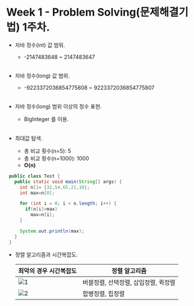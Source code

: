 Week 1 - Problem Solving(문제해결기법) 1주차.
===
* 자바 정수(int) 값 범위.
  * -2147483648 ~ 2147483647<br><br>
* 자바 정수(long) 값 범위.
  * -9223372036854775808 ~ 9223372036854775807<br><br>
* 자바 정수(long) 범위 이상의 정수 표현.
  * BigInteger 를 이용.<br><br>

* 최대값 탐색.

   * 총 비교 횟수(n=5): 5
   * 총 비교 횟수(n=1000): 1000<br>
   * **O(n)**
 ```java  
  public class Test {
    public static void main(String[] args) {
      int n[]= {32,54,65,21,10};
      int max=n[0];

      for (int i = 0; i < n.length; i++) {
        if(n[i]>max) 
          max=n[i];
      }

      System.out.println(max);
    }
  }
  ```

* 정렬 알고리즘과 시간복잡도.

  |      최악의 경우 시간복잡도            | 정렬 알고리즘     | 
  ----------------- | ---------------------------- | 
  | ![1](https://user-images.githubusercontent.com/33312179/45468574-43616580-b760-11e8-96e5-f608bd7e6fd0.jpg)  | 버블정렬, 선택정렬, 삽입정렬, 퀵정렬  | 
  |  ![2](https://user-images.githubusercontent.com/33312179/45468598-6724ab80-b760-11e8-8cb3-2731bf0fd932.jpg)  | 합병정렬, 힙정렬  | 
  